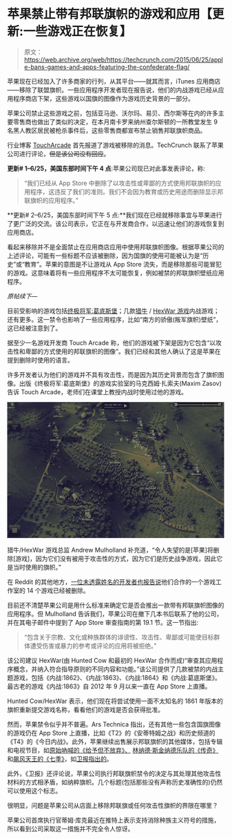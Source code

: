 # 苹果禁止带有邦联旗帜的游戏和应用【更新:一些游戏正在恢复】

> 原文：<https://web.archive.org/web/https://techcrunch.com/2015/06/25/apple-bans-games-and-apps-featuring-the-confederate-flag/>

苹果现在已经加入了许多商家的行列，从其平台——就其而言，iTunes 应用商店——移除了联盟旗帜。一些应用程序开发者现在报告说，他们的内战游戏已经从应用程序商店下架，这些游戏以国旗的图像作为游戏历史背景的一部分。

苹果公司禁止这些游戏之前，包括亚马逊、沃尔玛、易贝、西尔斯等在内的许多主要零售商也做出了类似的决定，在本月南卡罗来纳州查尔斯顿的一所教堂发生 9 名黑人教区居民被枪杀事件后，这些零售商都宣布禁止销售邦联旗帜商品。

行业博客 [TouchArcade](https://web.archive.org/web/20230407051825/http://toucharcade.com/2015/06/25/apple-removes-confederate-flag/) 首先报道了游戏被移除的消息。TechCrunch 联系了苹果公司进行评论，~~但是该公司没有回应~~。

**更新# 1–6/25，美国东部时间下午 4 点**:苹果公司现已对此事发表评论，称:

> “我们已经从 App Store 中删除了以攻击性或卑鄙的方式使用邦联旗帜的应用程序，这违反了我们的准则。我们不会因为教育或历史用途而删除显示邦联旗帜的应用程序。”

**更新# 2–6/25，美国东部时间下午 5 点:**我们现在已经就移除事宜与苹果进行了更广泛的交流。该公司表示，它正在与开发商合作，以迅速让他们的游戏恢复到应用商店。

看起来移除并不是全面禁止在应用商店应用中使用邦联旗帜图像。根据苹果公司的上述评论，可能有一些标题不应该被删除，因为国旗的使用可能被认为是“历史”或“教育”。苹果的意图是不让游戏从 App Store 流失，而是移除那些可能冒犯的游戏。这意味着将有一些应用程序不太可能恢复，例如被禁的邦联旗帜壁纸应用程序。

*原帖续下—*

目前受影响的游戏包括[终极将军:葛底斯堡](https://web.archive.org/web/20230407051825/http://www.ultimategeneral.com/)；几款[猎牛](https://web.archive.org/web/20230407051825/https://www.huntedcow.com/) / [HexWar 游戏](https://web.archive.org/web/20230407051825/https://www.hexwar.com/)内战游戏；还有更多。这一禁令也影响了一些应用程序，比如“南方的骄傲(叛军旗帜)壁纸”，这已经被注意到了。

据至少一名游戏开发商 Touch Arcade 称，他们的游戏被下架是因为它包含“以攻击性和卑鄙的方式使用的邦联旗帜的图像”。我们已经和其他人确认了这是苹果在提到删除时使用的语言。

许多开发者认为他们的游戏并不具有攻击性，而是因为其历史背景而包含了旗帜图像。出版《终极将军:葛底斯堡》的游戏实验室的马克西姆·扎索夫(Maxim Zasov)告诉 Touch Arcade，老师们在课堂上教授内战时使用过他的游戏。

![Peach+Orchard+Battle+2](img/74cde6bebc3665707cda6ec31e6f72c3.png)

猎牛/HexWar 游戏总监 Andrew Mulholland 补充道，“令人失望的是[苹果]将删除[游戏]，因为它们没有被用于攻击性的方式，因为它们是历史战争游戏，因此它是当时使用的旗帜。”

在 Reddit 的其他地方，[一位未透露姓名的开发者也报告说](https://web.archive.org/web/20230407051825/http://www.reddit.com/r/gaming/comments/3b2iop/hundreds_of_games_with_the_confederate_flag_have/)他们合作的一个游戏工作室的 14 个游戏已经被删除。

目前还不清楚苹果公司是用什么标准来确定它是否会推出一款带有邦联旗帜图像的应用程序。但 Mulholland 告诉我们，苹果公司在撤下几本书后联系了他的公司，并在其电子邮件中提到了 App Store 审查指南的第 19.1 节。这一节指出:

> “包含关于宗教、文化或种族群体的诽谤性、攻击性、卑鄙或可能使目标群体遭受伤害或暴力的参考或评论的应用将被拒绝。”

该公司建议 HexWar(由 Hunted Cow 和最初的 HexWar 合作而成)“审查其应用程序概念，并纳入符合指导原则的不同内容和功能。”该公司提供了几款被禁的内战主题游戏，包括《内战:1862》、《内战:1863》、《内战:1864》和《内战:葛底斯堡》。最古老的游戏《内战:1863》自 2012 年 9 月以来一直在 App Store 上直播。

Hunted Cow/HexWar 表示，他们现在将尝试使用一面不太知名的 1861 年版本的旗帜重新提交游戏名称，看看他们的游戏是否会获得批准。

然而，苹果禁令似乎并不普遍。Ars Technica 指出，还有其他一些包含国旗图像的游戏仍在 App Store 上直播，比如《T2》的《安蒂特姆之战》和历史频道的《T4》的《今日内战》。此外，苹果继续出售展示邦联旗帜的其他媒体，包括专辑和电视节目，如[原始吶喊的《给予但不放弃》、](https://web.archive.org/web/20230407051825/https://itunes.apple.com/gb/album/give-out-but-dont-give-up/id212145399) [林纳德·斯金纳德乐队的《传奇》](https://web.archive.org/web/20230407051825/https://itunes.apple.com/gb/album/legend/id16999304)和[飙风天王的《七季》](https://web.archive.org/web/20230407051825/https://itunes.apple.com/gb/tv-season/the-dukes-of-hazzard-season-6/id660834911)，如[卫报指出的](https://web.archive.org/web/20230407051825/http://www.theguardian.com/technology/2015/jun/25/apple-removes-historical-war-games-confederate-flag)。

此外，《卫报》还评论说，苹果公司执行邦联旗帜禁令的决定与其处理其他攻击性材料的方式相矛盾，如纳粹旗帜。几个标题(包括那些没有声称历史准确性的)仍然可以使用这个标志。

很明显，问题是苹果公司从店面上移除邦联旗或任何攻击性旗帜的界限在哪里？

苹果公司首席执行官蒂姆·库克最近在推特上表示支持消除种族主义符号的措施，所以看到公司采取这一措施并不完全令人惊讶。